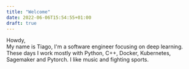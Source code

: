 ```yaml
---
title: "Welcome"
date: 2022-06-06T15:54:55+01:00
draft: true
---
```


Howdy,
<br>My name is Tiago, I'm a software engineer focusing on deep learning. </br>
These days I work mostly with Python, C++, Docker, Kubernetes, Sagemaker and Pytorch.
I like music and fighting sports.

